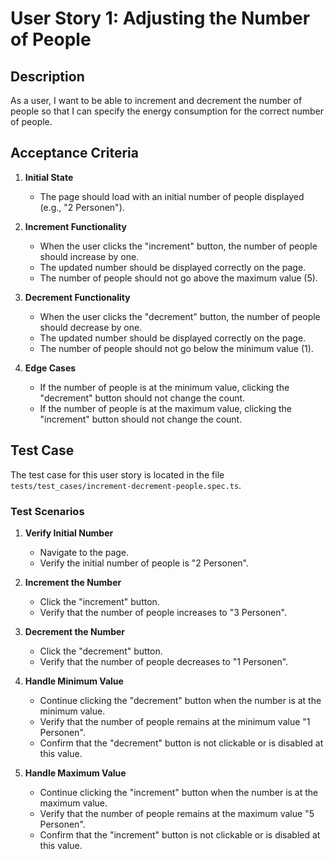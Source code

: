 # User Story 1: Adjusting the Number of People

## Description
As a user, I want to be able to increment and decrement the number of people so that I can specify the energy consumption for the correct number of people.

## Acceptance Criteria
1. **Initial State**
   - The page should load with an initial number of people displayed (e.g., "2 Personen").

2. **Increment Functionality**
   - When the user clicks the "increment" button, the number of people should increase by one.
   - The updated number should be displayed correctly on the page.
   - The number of people should not go above the maximum value (5).

3. **Decrement Functionality**
   - When the user clicks the "decrement" button, the number of people should decrease by one.
   - The updated number should be displayed correctly on the page.
   - The number of people should not go below the minimum value (1).

4. **Edge Cases**
   - If the number of people is at the minimum value, clicking the "decrement" button should not change the count.
   - If the number of people is at the maximum value, clicking the "increment" button should not change the count.

## Test Case
The test case for this user story is located in the file `tests/test_cases/increment-decrement-people.spec.ts`.

### Test Scenarios
1. **Verify Initial Number**
   - Navigate to the page.
   - Verify the initial number of people is "2 Personen".

2. **Increment the Number**
   - Click the "increment" button.
   - Verify that the number of people increases to "3 Personen".

3. **Decrement the Number**
   - Click the "decrement" button.
   - Verify that the number of people decreases to "1 Personen".

4. **Handle Minimum Value**
   - Continue clicking the "decrement" button when the number is at the minimum value.
   - Verify that the number of people remains at the minimum value "1 Personen".
   - Confirm that the "decrement" button is not clickable or is disabled at this value.

5. **Handle Maximum Value**
   - Continue clicking the "increment" button when the number is at the maximum value.
   - Verify that the number of people remains at the maximum value "5 Personen".
   - Confirm that the "increment" button is not clickable or is disabled at this value.